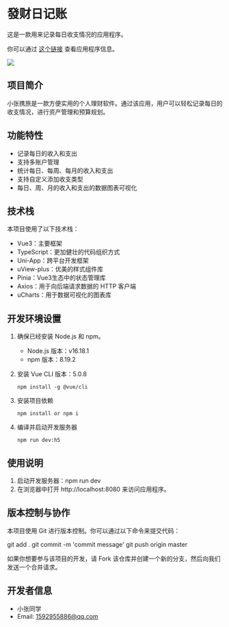 # 發财日记账

这是一款用来记录每日收支情况的应用程序。

你可以通过 [这个链接](http://ilyday.com/) 查看应用程序信息。

![](http://ilyday.com/xcx.png)

## 项目简介

小张携旅是一款方便实用的个人理财软件。通过该应用，用户可以轻松记录每日的收支情况，进行资产管理和预算规划。

## 功能特性

- 记录每日的收入和支出
- 支持多账户管理
- 统计每日、每周、每月的收入和支出
- 支持自定义添加收支类型
- 每日、周、月的收入和支出的数据图表可视化

## 技术栈

本项目使用了以下技术栈：

- Vue3：主要框架
- TypeScript：更加健壮的代码组织方式
- Uni-App：跨平台开发框架
- uView-plus：优美的样式组件库
- Pinia：Vue3生态中的状态管理库
- Axios：用于向后端请求数据的 HTTP 客户端
- uCharts：用于数据可视化的图表库

## 开发环境设置

1. 确保已经安装 Node.js 和 npm。

   - Node.js 版本：v16.18.1
   - npm 版本：8.19.2

2. 安装 Vue CLI 版本：5.0.8

   ```
   npm install -g @vue/cli
   ```

3. 安装项目依赖

   ```
   npm install or npm i
   ```

4. 编译并启动开发服务器

   ```
   npm run dev:h5
   ```

## 使用说明

1. 启动开发服务器：npm run dev
2. 在浏览器中打开 http://localhost:8080 来访问应用程序。

## 版本控制与协作

本项目使用 Git 进行版本控制。你可以通过以下命令来提交代码：

git add .
git commit -m 'commit message'
git push origin master

如果你想要参与该项目的开发，请 Fork 该仓库并创建一个新的分支，然后向我们发送一个合并请求。

## 开发者信息

- 小张同学
- Email: 1592955886@qq.com
